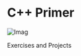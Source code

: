 # C++ Primer

![Imag](https://github.com/MarcoPettri/C-Plus-Plus-Primer/assets/75048742/5921c20e-7afa-4dbb-be6e-c4484926b284)

Exercises and Projects
